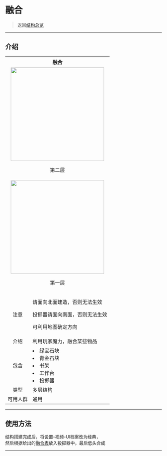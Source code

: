 # 融合

> 返回[结构总览](world/MS1/structure.md)

* * *

## 介绍

<table>
	<tr>
		<th colspan="3">融合</th>
	</tr>
	<tr>
		<td colspan="3" align="center"><img src="https://thumbnail0.baidupcs.com/thumbnail/69ae0576en812761e87cdeb33e80141c?fid=1516069493-250528-1032484566550754&rt=pr&sign=FDTAER-DCb740ccc5511e5e8fedcff06b081203-lXLX4t3NmAonSmtMusiOIZQK3oE%3d&expires=8h&chkbd=0&chkv=0&dp-logid=4921121761964696881&dp-callid=0&time=1596139200&size=c1366_u768&quality=90&vuk=1516069493&ft=image&autopolicy=1" width="300px" height="300px"/>
    <p>第二层</p></td>
	</tr>
  <tr>
		<td colspan="3" align="center"><img src="https://thumbnail0.baidupcs.com/thumbnail/361a58ff8n5fbb7e37f8540afde3bb8a?fid=1516069493-250528-1373149706531&time=1596139200&rt=sh&sign=FDTAER-DCb740ccc5511e5e8fedcff06b081203-xiS3i8Z48ziPZK828NEzJmO4yiw%3D&expires=8h&chkv=0&chkbd=0&chkpc=&dp-logid=4921165029451797699&dp-callid=0&size=c710_u400&quality=100&vuk=-&ft=video" width="300px" height="300px"/>
    <p>第一层</p></td>
	</tr>
	<tr>
    <td align="center">注意</td>
    <td><p>请面向北面建造，否则无法生效</p>
    <p>投掷器请面向南面，否则无法生效</p>
    <p>可利用地图确定方向</p></td>
  <tr>
		<td align="center">介绍</td>
		<td>利用玩家魔力，融合某些物品</td>
	<tr>
		<td align="center">包含</td>
	        <td>
			<li>绿宝石块</li>
			<li>青金石块</li>
      <li>书架</li>
      <li>工作台</li>
      <li>投掷器</li>
       		</td>
	</tr>
	<tr>
		<td align="center">类型</td>
		<td>多层结构</td>
	</tr>
	<tr>
	      	<td align="center">可用人群</td>
	      	<td>通用</td>
	</tr>
</table>

* * *

## 使用方法

结构搭建完成后，将设置-视频-UI档案改为经典，  
然后根据给出的[融合表](world/MS1/rh.md)放入投掷器中，最后低头合成

* * *
